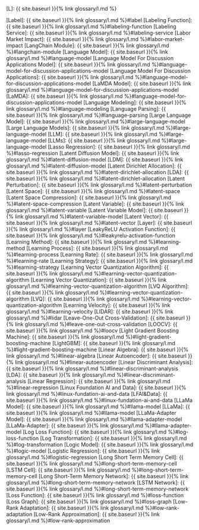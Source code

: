 [L]: {{ site.baseurl }}{% link glossary/l.md %}

[Label]: {{ site.baseurl }}{% link glossary/l.md %}#label
[Labeling Function]: {{ site.baseurl }}{% link glossary/l.md %}#labeling-function
[Labeling Service]: {{ site.baseurl }}{% link glossary/l.md %}#labeling-service
[Labor Market Impact]: {{ site.baseurl }}{% link glossary/l.md %}#labor-market-impact
[LangChain Module]: {{ site.baseurl }}{% link glossary/l.md %}#langchain-module
[Language Model]: {{ site.baseurl }}{% link glossary/l.md %}#language-model
[Language Model For Discussion Applications Model]: {{ site.baseurl }}{% link glossary/l.md %}#language-model-for-discussion-applications-model
[Language Model For Discussion Applications]: {{ site.baseurl }}{% link glossary/l.md %}#language-model-for-discussion-applications-model
[LaMDA Model]: {{ site.baseurl }}{% link glossary/l.md %}#language-model-for-discussion-applications-model
[LaMDA]: {{ site.baseurl }}{% link glossary/l.md %}#language-model-for-discussion-applications-model
[Language Modeling]: {{ site.baseurl }}{% link glossary/l.md %}#language-modeling
[Language Parsing]: {{ site.baseurl }}{% link glossary/l.md %}#language-parsing
[Large Language Model]: {{ site.baseurl }}{% link glossary/l.md %}#large-language-model
[Large Language Models]: {{ site.baseurl }}{% link glossary/l.md %}#large-language-model
[LLM]: {{ site.baseurl }}{% link glossary/l.md %}#large-language-model
[LLMs]: {{ site.baseurl }}{% link glossary/l.md %}#large-language-model
[Lasso Regression]: {{ site.baseurl }}{% link glossary/l.md %}#lasso-regression
[Latent Diffusion Model]: {{ site.baseurl }}{% link glossary/l.md %}#latent-diffusion-model
[LDM]: {{ site.baseurl }}{% link glossary/l.md %}#latent-diffusion-model
[Latent Dirichlet Allocation]: {{ site.baseurl }}{% link glossary/l.md %}#latent-dirichlet-allocation
[LDA]: {{ site.baseurl }}{% link glossary/l.md %}#latent-dirichlet-allocation
[Latent Perturbation]: {{ site.baseurl }}{% link glossary/l.md %}#latent-perturbation
[Latent Space]: {{ site.baseurl }}{% link glossary/l.md %}#latent-space
[Latent Space Compression]: {{ site.baseurl }}{% link glossary/l.md %}#latent-space-compression
[Latent Variable]: {{ site.baseurl }}{% link glossary/l.md %}#latent-variable
[Latent Variable Model]: {{ site.baseurl }}{% link glossary/l.md %}#latent-variable-model
[Latent Vector]: {{ site.baseurl }}{% link glossary/l.md %}#latent-vector
[Layer]: {{ site.baseurl }}{% link glossary/l.md %}#layer
[LeakyReLU Activation Function]: {{ site.baseurl }}{% link glossary/l.md %}#leakyrelu-activation-function
[Learning Method]: {{ site.baseurl }}{% link glossary/l.md %}#learning-method
[Learning Process]: {{ site.baseurl }}{% link glossary/l.md %}#learning-process
[Learning Rate]: {{ site.baseurl }}{% link glossary/l.md %}#learning-rate
[Learning Strategy]: {{ site.baseurl }}{% link glossary/l.md %}#learning-strategy
[Learning Vector Quantization Algorithm]: {{ site.baseurl }}{% link glossary/l.md %}#learning-vector-quantization-algorithm
[Learning Vector Quantization]: {{ site.baseurl }}{% link glossary/l.md %}#learning-vector-quantization-algorithm
[LVQ Algorithm]: {{ site.baseurl }}{% link glossary/l.md %}#learning-vector-quantization-algorithm
[LVQ]: {{ site.baseurl }}{% link glossary/l.md %}#learning-vector-quantization-algorithm
[Learning Velocity]: {{ site.baseurl }}{% link glossary/l.md %}#learning-velocity
[LIDAR]: {{ site.baseurl }}{% link glossary/l.md %}#lidar
[Leave-One-Out Cross-Validation]: {{ site.baseurl }}{% link glossary/l.md %}#leave-one-out-cross-validation
[LOOCV]: {{ site.baseurl }}{% link glossary/l.md %}#loocv
[Light Gradient Boosting Machine]: {{ site.baseurl }}{% link glossary/l.md %}#light-gradient-boosting-machine
[LightGBM]: {{ site.baseurl }}{% link glossary/l.md %}#light-gradient-boosting-machine
[Linear Algebra]: {{ site.baseurl }}{% link glossary/l.md %}#linear-algebra
[Linear Autoencoder]: {{ site.baseurl }}{% link glossary/l.md %}#linear-autoencoder
[Linear Discriminant Analysis]: {{ site.baseurl }}{% link glossary/l.md %}#linear-discriminant-analysis
[LDA]: {{ site.baseurl }}{% link glossary/l.md %}#linear-discriminant-analysis
[Linear Regression]: {{ site.baseurl }}{% link glossary/l.md %}#linear-regression
[Linux Foundation AI and Data]: {{ site.baseurl }}{% link glossary/l.md %}#linux-fundation-ai-and-data
[LFAI&Data]: {{ site.baseurl }}{% link glossary/l.md %}#linux-fundation-ai-and-data
[LLaMa Model]: {{ site.baseurl }}{% link glossary/l.md %}#llama-model
[LLaMa]: {{ site.baseurl }}{% link glossary/l.md %}#llama-model
[LLaMa-Adapter Model]: {{ site.baseurl }}{% link glossary/l.md %}#llama-adapter-model
[LLaMa-Adapter]: {{ site.baseurl }}{% link glossary/l.md %}#llama-adapter-model
[Log Loss Function]: {{ site.baseurl }}{% link glossary/l.md %}#log-loss-function
[Log Transformation]: {{ site.baseurl }}{% link glossary/l.md %}#log-transformation
[Logic Model]: {{ site.baseurl }}{% link glossary/l.md %}#logic-model
[Logistic Regression]: {{ site.baseurl }}{% link glossary/l.md %}#logistic-regression
[Long Short Term Memory Cell]: {{ site.baseurl }}{% link glossary/l.md %}#long-short-term-memory-cell
[LSTM Cell]: {{ site.baseurl }}{% link glossary/l.md %}#long-short-term-memory-cell
[Long Short-Term Memory Network]: {{ site.baseurl }}{% link glossary/l.md %}#long-short-term-memory-network
[LSTM Network]: {{ site.baseurl }}{% link glossary/l.md %}#long-short-term-memory-network
[Loss Function]: {{ site.baseurl }}{% link glossary/l.md %}#loss-function
[Loss Graph]: {{ site.baseurl }}{% link glossary/l.md %}#loss-graph
[Low-Rank Adaptation]: {{ site.baseurl }}{% link glossary/l.md %}#low-rank-adaptation
[Low-Rank Approximation]: {{ site.baseurl }}{% link glossary/l.md %}#low-rank-approximation
